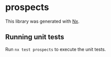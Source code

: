 # prospects

This library was generated with [Nx](https://nx.dev).

## Running unit tests

Run `nx test prospects` to execute the unit tests.
